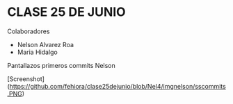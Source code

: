 # CLASE 25 DE JUNIO

Colaboradores

* Nelson Alvarez Roa
* Maria Hidalgo

Pantallazos primeros commits Nelson 

[Screenshot] (https://github.com/fehiora/clase25dejunio/blob/Nel4/imgnelson/sscommits.PNG)
